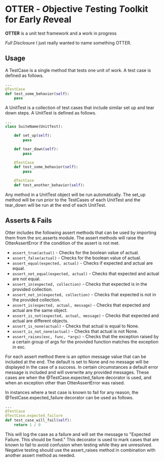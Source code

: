 # OTTER - *O*bjective *T*esting *T*oolkit for *E*arly *R*eveal
**OTTER** is a unit test framework and a work in progress

*Full Disclosure* I just really wanted to name something OTTER.

## Usage
A TestCase is a single method that tests one unit of work. A test case is defined as follows.
```python
...
@TestCase
def test_some_behavior(self):
    pass
```

A UnitTest is a collection of test cases that include similar set up and tear down steps. A UnitTest is defined as follows.
```python
...
class SuiteName(UnitTest):

    def set_up(self):
        pass

    def tear_down(self):
        pass

    @TestCase
    def test_some_behavior(self):
        pass

    @TestCase
    def test_another_behavior(self):
```

Any method in a UnitTest object will be run automatically. The set_up method will be run prior to the TestCases of each UnitTest and the tear_down will be run at the end of each UnitTest.

## Asserts & Fails
Otter includes the following assert methods that can be used by importing them from the src.asserts module. The assert methods will raise the OtterAssertError if the condition of the assert is not met.

* ```assert_true(actual)``` - Checks for the boolean value of actual.
* ```assert_false(actual)``` - Checks for the boolean value of actual.
* ```assert_equal(expected, actual)``` - Checks if expected and actual are equal.
* ```assert_not_equal(expected, actual)``` - Checks that expected and actual are not equal.
* ```assert_in(expected, collection)``` - Checks that expected is in the provided collection.
* ```assert_not_in(expected, collection)``` - Checks that expected is not in the provided collection.
* ```assert_is(expected, actual, message)``` - Checks that expected and actual are the same object.
* ```assert_is_not(expected, actual, message)``` - Checks that expected and actual are different objects.
* ```assert_is_none(actual)``` - Checks that actual is equal to None.
* ```assert_is_not_none(actual)``` - Checks that actual is not None.
* ```assert_raises(exc, func, *args)``` - Checks that the exception raised by a certain group of args for the provided function matches the exception in exc.

For each assert method there is an option message value that can be included at the end. The default is set to None and no message will be displayed in the case of a success. In certain circumstances a default error message is included and will overwrite any provided messages. These cases are when the @TestCase.expected_failure decorator is used, and when an exception other than OtterAssertError was raised.

In instances where a test case is known to fail for any reason, the @TestCase.expected_failure decorator can be used as follows.

```python
...
@TestCase
@TestCase.expected_failure
def test_case_will_fail(self):
    return 1 / 0
```

This will log the case as a failure and will set the message to "Expected Failure. This should be fixed." This decorator is used to mark cases that are known to fail to avoid confusion when testing while they are unresolved. Negative testing should use the assert_raises method in combination with another assert method as needed.
